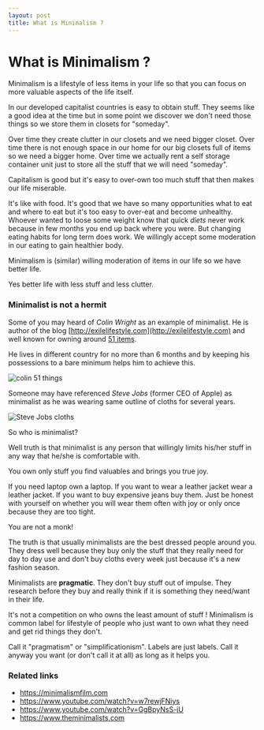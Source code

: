 ```yaml
---
layout: post
title: What is Minimalism ?
---
```


# What is Minimalism ?

Minimalism is a lifestyle of less items in your life so that you
can focus on more valuable aspects of the life itself.

In our developed capitalist countries is easy to obtain stuff.
They seems like a good idea at the time but in some point we discover we don't
need those things so we store them in closets for "someday".

Over time they create clutter in our closets and we need bigger closet.
Over time there is not enough space in our home for our big closets full of items so we need a bigger home. Over time we actually rent a self storage
container unit just to store all the stuff that we will need "someday".

Capitalism is good but it's easy to over-own too much stuff that then
makes our life miserable.

It's like with food.
It's good that we have so many opportunities what to eat and where to
eat but it's too easy to over-eat and become unhealthy. Whoever wanted
to loose some weight know that quick *diets* never work because in few months you end up back where you were. But changing eating habits for long term does work. We willingly accept some moderation in our eating to gain healthier body.

Minimalism is (similar) willing moderation of items in our life so we have
better life.

Yes better life with less stuff and less clutter.

### Minimalist is not a hermit

Some of you may heard of *Colin Wright* as an example of minimalist. 
He is author of the blog
[http://exilelifestyle.com](http://exilelifestyle.com) and well known
 for owning around [51 items](http://exilelifestyle.com/51/).

He lives in different country for no more than 6 months and by keeping his possessions
to a bare minimum helps him to achieve this.

![colin 51 things](https://www.theminimalists.com/wp-content/uploads/2011/06/Colin-and-His-51-Things.jpg)

Someone may have referenced *Steve Jobs* (former CEO of Apple) as
minimalist as he was wearing same outline of cloths for several years.

![Steve Jobs cloths](http://guruprasad.net/wp-content/uploads/2013/07/steve-turtleneck.jpg)


So who is minimalist?

Well truth is that minimalist is any person that willingly limits
his/her stuff in any way that he/she is comfortable with.

You own only stuff you find valuables and brings you true joy.

If you need  laptop own a laptop. If
you want to wear a leather jacket wear a leather jacket. If you want to
buy expensive jeans buy them. Just be honest with yourself on whether
you will wear them often with joy or only once because they are too
tight.

You are not a monk!

The truth is that usually minimalists are the best dressed people around you.
They dress well because they buy only the stuff that they really need
for day to day use and don't buy cloths every week just because it's a
new fashion season.

Minimalists are **pragmatic**. They don't buy stuff out of impulse.
They research before they buy and really think if it is something they
need/want in their life.

It's not a competition on who owns the least amount of stuff !
Minimalism is common label for lifestyle of people who just want to own
what they need and get rid things they don't.

Call it "pragmatism" or "simplificationism". Labels are just labels. Call it
anyway you want (or don't call it at all) as long as it helps you.

### Related links

* https://minimalismfilm.com
* https://www.youtube.com/watch?v=w7rewjFNiys
* https://www.youtube.com/watch?v=GgBpyNsS-jU
* https://www.theminimalists.com
